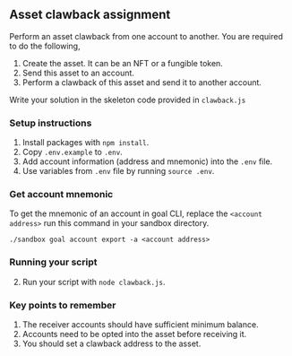 ## Asset clawback assignment

Perform an asset clawback from one account to another. You are required to do the following,

1. Create the asset. It can be an NFT or a fungible token.
2. Send this asset to an account.
3. Perform a clawback of this asset and send it to another account.

Write your solution in the skeleton code provided in `clawback.js`

### Setup instructions
1. Install packages with `npm install`.
2. Copy `.env.example` to `.env`.
3. Add account information (address and mnemonic) into the `.env` file.
4. Use variables from `.env` file by running `source .env`.

### Get account mnemonic
To get the mnemonic of an account in goal CLI, replace the `<account address>` run this command in your sandbox directory.
```
./sandbox goal account export -a <account address>
```

### Running your script
2. Run your script with `node clawback.js`.

### Key points to remember
1. The receiver accounts should have sufficient minimum balance.
2. Accounts need to be opted into the asset before receiving it.
3. You should set a clawback address to the asset.